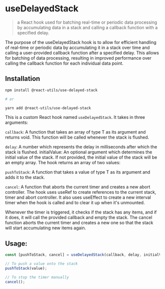 # useDelayedStack

> a React hook used for batching real-time or periodic data processing by accumulating data in a stack and calling a callback function with a specified delay.

The purpose of the useDelayedStack hook is to allow for efficient handling of real-time or periodic data by accumulating it in a stack over time and calling a user-provided callback function after a specified delay. This allows for batching of data processing, resulting in improved performance over calling the callback function for each individual data point.


## Installation

```sh
npm install @react-utils/use-delayed-stack

# or

yarn add @react-utils/use-delayed-stack
```


This is a custom React hook named `useDelayedStack`. It takes in three arguments:

`callback`: A function that takes an array of type T as its argument and returns void. This function will be called whenever the stack is flushed.

`delay`: A number which represents the delay in milliseconds after which the stack is flushed.
initialValue: An optional argument which determines the initial value of the stack. If not provided, the initial value of the stack will be an empty array.
The hook returns an array of two values:

`pushToStack`: A function that takes a value of type T as its argument and adds it to the stack.

`cancel`: A function that aborts the current timer and creates a new abort controller.
The hook uses useRef to create references to the current stack, timer and abort controller. It also uses useEffect to create a new interval timer when the hook is called and to clear it up when it's unmounted.

Whenever the timer is triggered, it checks if the stack has any items, and if it does, it will call the provided callback and empty the stack. The cancel function aborts the current timer and creates a new one so that the stack will start accumulating new items again.


## Usage:

```ts
const [pushToStack, cancel] = useDelayedStack(callback, delay, initialValue);

// To push a value onto the stack
pushToStack(value);

// To stop the timer manually
cancel();
```